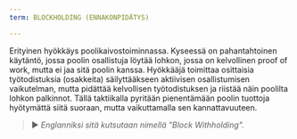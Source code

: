 ```yaml
---
term: BLOCKHOLDING (ENNAKONPIDÄTYS)

---
```

Erityinen hyökkäys poolikaivostoiminnassa. Kyseessä on pahantahtoinen käytäntö, jossa poolin osallistuja löytää lohkon, jossa on kelvollinen proof of work, mutta ei jaa sitä poolin kanssa. Hyökkääjä toimittaa osittaisia työtodistuksia (osakkeita) säilyttääkseen aktiivisen osallistumisen vaikutelman, mutta pidättää kelvollisen työtodistuksen ja riistää näin poolilta lohkon palkinnot. Tällä taktiikalla pyritään pienentämään poolin tuottoja hyötymättä siitä suoraan, mutta vaikuttamalla sen kannattavuuteen.

> ► *Englanniksi sitä kutsutaan nimellä "Block Withholding".*